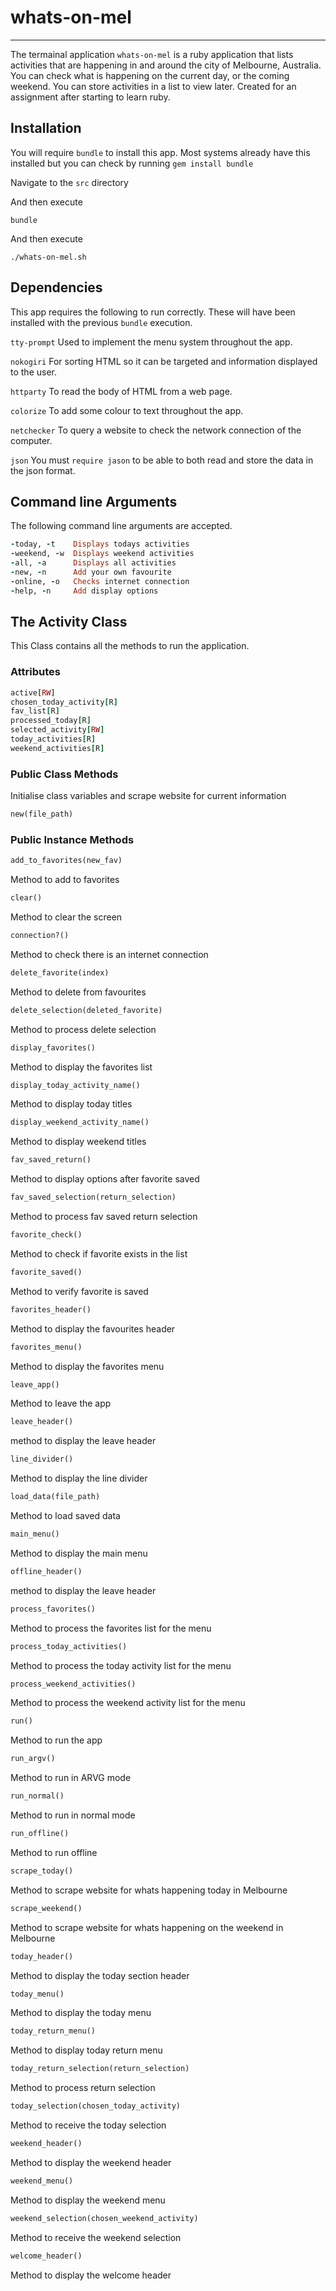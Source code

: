 # whats-on-mel

---

The termainal application `whats-on-mel` is a ruby application that lists activities that are happening in and around the city of Melbourne, Australia.
You can check what is happening on the current day, or the coming weekend.
You can store activities in a list to view later.
Created for an assignment after starting to learn ruby.

## Installation

You will require `bundle` to install this app. Most systems already have this installed but you can check by running `gem install bundle`

Navigate to the `src` directory

And then execute

`bundle`

And then execute

`./whats-on-mel.sh`

## Dependencies

This app requires the following to run correctly. These will have been installed with the previous `bundle` execution.

`tty-prompt`
Used to implement the menu system throughout the app.

`nokogiri`
For sorting HTML so it can be targeted and information displayed to the user.

`httparty`
To read the body of HTML from a web page.

`colorize`
To add some colour to text throughout the app.

`netchecker`
To query a website to check the network connection of the computer.

`json`
You must `require jason` to be able to both read and store the data in the json format.

## Command line Arguments

The following command line arguments are accepted.

```ruby
-today, -t    Displays todays activities
-weekend, -w  Displays weekend activities
-all, -a      Displays all activities
-new, -n      Add your own favourite
-online, -o   Checks internet connection
-help, -n     Add display options
```

## The Activity Class

This Class contains all the methods to run the application.

### Attributes

```ruby
active[RW]
chosen_today_activity[R]
fav_list[R]
processed_today[R]
selected_activity[RW]
today_activities[R]
weekend_activities[R]
```

### Public Class Methods

Initialise class variables and scrape website for current information

```ruby
new(file_path)
```

### Public Instance Methods

```ruby
add_to_favorites(new_fav)
```

Method to add to favorites

```ruby
clear()
```

Method to clear the screen

```ruby
connection?()
```

Method to check there is an internet connection

```ruby
delete_favorite(index)
```

Method to delete from favourites

```ruby
delete_selection(deleted_favorite)
```

Method to process delete selection

```ruby
display_favorites()
```

Method to display the favorites list

```ruby
display_today_activity_name()
```

Method to display today titles

```ruby
display_weekend_activity_name()
```

Method to display weekend titles

```ruby
fav_saved_return()
```

Method to display options after favorite saved

```ruby
fav_saved_selection(return_selection)
```

Method to process fav saved return selection

```ruby
favorite_check()
```

Method to check if favorite exists in the list

```ruby
favorite_saved()
```

Method to verify favorite is saved

```ruby
favorites_header()
```

Method to display the favourites header

```ruby
favorites_menu()
```

Method to display the favorites menu

```ruby
leave_app()
```

Method to leave the app

```ruby
leave_header()
```

method to display the leave header

```ruby
line_divider()
```

Method to display the line divider

```ruby
load_data(file_path)
```

Method to load saved data

```ruby
main_menu()
```

Method to display the main menu

```ruby
offline_header()
```

method to display the leave header

```ruby
process_favorites()
```

Method to process the favorites list for the menu

```ruby
process_today_activities()
```

Method to process the today activity list for the menu

```ruby
process_weekend_activities()
```

Method to process the weekend activity list for the menu

```ruby
run()
```

Method to run the app

```ruby
run_argv()
```

Method to run in ARVG mode

```ruby
run_normal()
```

Method to run in normal mode

```ruby
run_offline()
```

Method to run offline

```ruby
scrape_today()
```

Method to scrape website for whats happening today in Melbourne

```ruby
scrape_weekend()
```

Method to scrape website for whats happening on the weekend in Melbourne

```ruby
today_header()
```

Method to display the today section header

```ruby
today_menu()
```

Method to display the today menu

```ruby
today_return_menu()
```

Method to display today return menu

```ruby
today_return_selection(return_selection)
```

Method to process return selection

```ruby
today_selection(chosen_today_activity)
```

Method to receive the today selection

```ruby
weekend_header()
```

Method to display the weekend header

```ruby
weekend_menu()
```

Method to display the weekend menu

```ruby
weekend_selection(chosen_weekend_activity)
```

Method to receive the weekend selection

```ruby
welcome_header()
```

Method to display the welcome header

```

```
